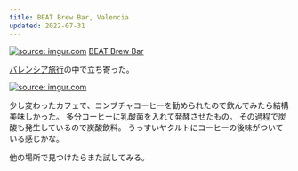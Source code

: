 ```yaml
---
title: BEAT Brew Bar, Valencia
updated: 2022-07-31
---
```


<a href="https://imgur.com/CgDrTCA"><img src="https://i.imgur.com/CgDrTCA.jpg" title="source: imgur.com" /></a>
[BEAT Brew Bar](https://beatbrewbar.com/)

[バレンシア旅行](https://sotaro.io/travel/2022-07-29-valencia)の中で立ち寄った。

<a href="https://imgur.com/ps5Dg61"><img src="https://i.imgur.com/ps5Dg61.jpg" title="source: imgur.com" /></a>

少し変わったカフェで、コンブチャコーヒーを勧められたので飲んでみたら結構美味しかった。
多分コーヒーに乳酸菌を入れて発酵させたもの。
その過程で炭酸も発生しているので炭酸飲料。
うっすいヤクルトにコーヒーの後味がついている感じかな。

他の場所で見つけたらまた試してみる。
